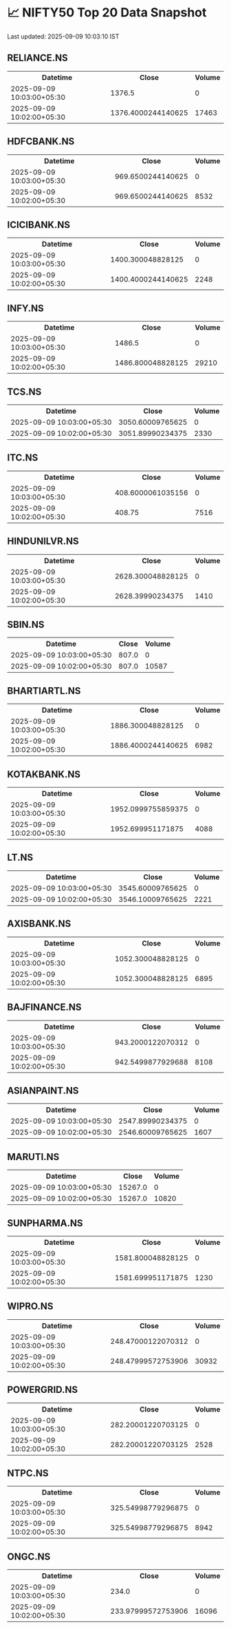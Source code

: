 # 📈 NIFTY50 Top 20 Data Snapshot

Last updated: 2025-09-09 10:03:10 IST

## RELIANCE.NS

<table>
  <tr><th>Datetime</th><th>Close</th><th>Volume</th></tr>
  <tr><td>2025-09-09 10:03:00+05:30</td><td>1376.5</td><td>0</td></tr>
  <tr><td>2025-09-09 10:02:00+05:30</td><td>1376.4000244140625</td><td>17463</td></tr>
</table>

## HDFCBANK.NS

<table>
  <tr><th>Datetime</th><th>Close</th><th>Volume</th></tr>
  <tr><td>2025-09-09 10:03:00+05:30</td><td>969.6500244140625</td><td>0</td></tr>
  <tr><td>2025-09-09 10:02:00+05:30</td><td>969.6500244140625</td><td>8532</td></tr>
</table>

## ICICIBANK.NS

<table>
  <tr><th>Datetime</th><th>Close</th><th>Volume</th></tr>
  <tr><td>2025-09-09 10:03:00+05:30</td><td>1400.300048828125</td><td>0</td></tr>
  <tr><td>2025-09-09 10:02:00+05:30</td><td>1400.4000244140625</td><td>2248</td></tr>
</table>

## INFY.NS

<table>
  <tr><th>Datetime</th><th>Close</th><th>Volume</th></tr>
  <tr><td>2025-09-09 10:03:00+05:30</td><td>1486.5</td><td>0</td></tr>
  <tr><td>2025-09-09 10:02:00+05:30</td><td>1486.800048828125</td><td>29210</td></tr>
</table>

## TCS.NS

<table>
  <tr><th>Datetime</th><th>Close</th><th>Volume</th></tr>
  <tr><td>2025-09-09 10:03:00+05:30</td><td>3050.60009765625</td><td>0</td></tr>
  <tr><td>2025-09-09 10:02:00+05:30</td><td>3051.89990234375</td><td>2330</td></tr>
</table>

## ITC.NS

<table>
  <tr><th>Datetime</th><th>Close</th><th>Volume</th></tr>
  <tr><td>2025-09-09 10:03:00+05:30</td><td>408.6000061035156</td><td>0</td></tr>
  <tr><td>2025-09-09 10:02:00+05:30</td><td>408.75</td><td>7516</td></tr>
</table>

## HINDUNILVR.NS

<table>
  <tr><th>Datetime</th><th>Close</th><th>Volume</th></tr>
  <tr><td>2025-09-09 10:03:00+05:30</td><td>2628.300048828125</td><td>0</td></tr>
  <tr><td>2025-09-09 10:02:00+05:30</td><td>2628.39990234375</td><td>1410</td></tr>
</table>

## SBIN.NS

<table>
  <tr><th>Datetime</th><th>Close</th><th>Volume</th></tr>
  <tr><td>2025-09-09 10:03:00+05:30</td><td>807.0</td><td>0</td></tr>
  <tr><td>2025-09-09 10:02:00+05:30</td><td>807.0</td><td>10587</td></tr>
</table>

## BHARTIARTL.NS

<table>
  <tr><th>Datetime</th><th>Close</th><th>Volume</th></tr>
  <tr><td>2025-09-09 10:03:00+05:30</td><td>1886.300048828125</td><td>0</td></tr>
  <tr><td>2025-09-09 10:02:00+05:30</td><td>1886.4000244140625</td><td>6982</td></tr>
</table>

## KOTAKBANK.NS

<table>
  <tr><th>Datetime</th><th>Close</th><th>Volume</th></tr>
  <tr><td>2025-09-09 10:03:00+05:30</td><td>1952.0999755859375</td><td>0</td></tr>
  <tr><td>2025-09-09 10:02:00+05:30</td><td>1952.699951171875</td><td>4088</td></tr>
</table>

## LT.NS

<table>
  <tr><th>Datetime</th><th>Close</th><th>Volume</th></tr>
  <tr><td>2025-09-09 10:03:00+05:30</td><td>3545.60009765625</td><td>0</td></tr>
  <tr><td>2025-09-09 10:02:00+05:30</td><td>3546.10009765625</td><td>2221</td></tr>
</table>

## AXISBANK.NS

<table>
  <tr><th>Datetime</th><th>Close</th><th>Volume</th></tr>
  <tr><td>2025-09-09 10:03:00+05:30</td><td>1052.300048828125</td><td>0</td></tr>
  <tr><td>2025-09-09 10:02:00+05:30</td><td>1052.300048828125</td><td>6895</td></tr>
</table>

## BAJFINANCE.NS

<table>
  <tr><th>Datetime</th><th>Close</th><th>Volume</th></tr>
  <tr><td>2025-09-09 10:03:00+05:30</td><td>943.2000122070312</td><td>0</td></tr>
  <tr><td>2025-09-09 10:02:00+05:30</td><td>942.5499877929688</td><td>8108</td></tr>
</table>

## ASIANPAINT.NS

<table>
  <tr><th>Datetime</th><th>Close</th><th>Volume</th></tr>
  <tr><td>2025-09-09 10:03:00+05:30</td><td>2547.89990234375</td><td>0</td></tr>
  <tr><td>2025-09-09 10:02:00+05:30</td><td>2546.60009765625</td><td>1607</td></tr>
</table>

## MARUTI.NS

<table>
  <tr><th>Datetime</th><th>Close</th><th>Volume</th></tr>
  <tr><td>2025-09-09 10:03:00+05:30</td><td>15267.0</td><td>0</td></tr>
  <tr><td>2025-09-09 10:02:00+05:30</td><td>15267.0</td><td>10820</td></tr>
</table>

## SUNPHARMA.NS

<table>
  <tr><th>Datetime</th><th>Close</th><th>Volume</th></tr>
  <tr><td>2025-09-09 10:03:00+05:30</td><td>1581.800048828125</td><td>0</td></tr>
  <tr><td>2025-09-09 10:02:00+05:30</td><td>1581.699951171875</td><td>1230</td></tr>
</table>

## WIPRO.NS

<table>
  <tr><th>Datetime</th><th>Close</th><th>Volume</th></tr>
  <tr><td>2025-09-09 10:03:00+05:30</td><td>248.47000122070312</td><td>0</td></tr>
  <tr><td>2025-09-09 10:02:00+05:30</td><td>248.47999572753906</td><td>30932</td></tr>
</table>

## POWERGRID.NS

<table>
  <tr><th>Datetime</th><th>Close</th><th>Volume</th></tr>
  <tr><td>2025-09-09 10:03:00+05:30</td><td>282.20001220703125</td><td>0</td></tr>
  <tr><td>2025-09-09 10:02:00+05:30</td><td>282.20001220703125</td><td>2528</td></tr>
</table>

## NTPC.NS

<table>
  <tr><th>Datetime</th><th>Close</th><th>Volume</th></tr>
  <tr><td>2025-09-09 10:03:00+05:30</td><td>325.54998779296875</td><td>0</td></tr>
  <tr><td>2025-09-09 10:02:00+05:30</td><td>325.54998779296875</td><td>8942</td></tr>
</table>

## ONGC.NS

<table>
  <tr><th>Datetime</th><th>Close</th><th>Volume</th></tr>
  <tr><td>2025-09-09 10:03:00+05:30</td><td>234.0</td><td>0</td></tr>
  <tr><td>2025-09-09 10:02:00+05:30</td><td>233.97999572753906</td><td>16096</td></tr>
</table>

